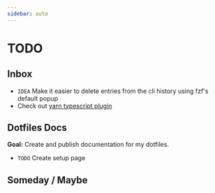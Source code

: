 ```yaml
---
sidebar: auto
---
```


# TODO

## Inbox

- `IDEA` Make it easier to delete entries from the cli history using fzf's default popup
- Check out [yarn typescript plugin](https://www.npmjs.com/package/@yarnpkg/plugin-typescript)

## Dotfiles Docs

**Goal:** Create and publish documentation for my dotfiles.

- `TODO` Create setup page

## Someday / Maybe

